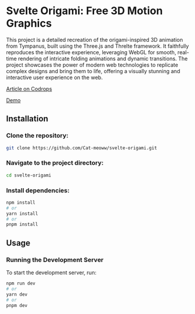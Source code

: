 # Svelte Origami: Free 3D Motion Graphics

This project is a detailed recreation of the origami-inspired 3D animation from Tympanus, built using the Three.js and Threlte framework. It faithfully reproduces the interactive experience, leveraging WebGL for smooth, real-time rendering of intricate folding animations and dynamic transitions. The project showcases the power of modern web technologies to replicate complex designs and bring them to life, offering a visually stunning and interactive user experience on the web.

[Article on Codrops](https://tympanus.net/codrops/?p=79782)

[Demo](https://cat-meoww.github.io/svelte-origami/)

## Installation

### Clone the repository:

```bash
git clone https://github.com/Cat-meoww/svelte-origami.git
```

### Navigate to the project directory:

```bash
cd svelte-origami
```

### Install dependencies:

```bash
npm install
# or
yarn install
# or
pnpm install
```

## Usage

### Running the Development Server

To start the development server, run:

```bash
npm run dev
# or
yarn dev
# or
pnpm dev
```
